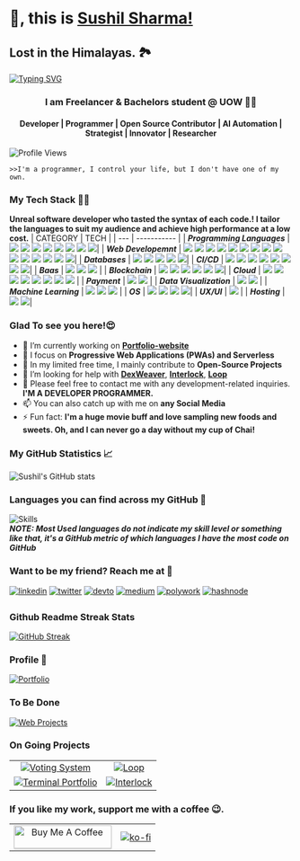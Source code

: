 <!---![Banner](https://github.com/thesushilsharma/thesushilsharma/blob/main/Banner/Banner_Sushil_Sharma.png "Sushil Sharma") --->
# 🙏, this is [Sushil Sharma!](https://thesushilsharma.github.io)
## Lost in the Himalayas. 🏞

[![Typing SVG](https://readme-typing-svg.demolab.com?font=VT323&size=25&pause=1000&color=DE0D92&center=true&vCenter=true&random=false&width=650&lines=Full+stack+web+developer+who+Turns+%E2%98%95+to+%3C%2F%3E;I+speak+fluent+web+-+lets's+build+something+amazing)](https://git.io/typing-svg)
<!---
```console
 ███▄    █  ▄▄▄       ███▄ ▄███▓ ▄▄▄        ██████ ▄▄▄█████▓▓█████ 
 ██ ▀█   █ ▒████▄    ▓██▒▀█▀ ██▒▒████▄    ▒██    ▒ ▓  ██▒ ▓▒▓█   ▀ 
▓██  ▀█ ██▒▒██  ▀█▄  ▓██    ▓██░▒██  ▀█▄  ░ ▓██▄   ▒ ▓██░ ▒░▒███   
▓██▒  ▐▌██▒░██▄▄▄▄██ ▒██    ▒██ ░██▄▄▄▄██   ▒   ██▒░ ▓██▓ ░ ▒▓█  ▄ 
▒██░   ▓██░ ▓█   ▓██▒▒██▒   ░██▒ ▓█   ▓██▒▒██████▒▒  ▒██▒ ░ ░▒████▒
░ ▒░   ▒ ▒  ▒▒   ▓▒█░░ ▒░   ░  ░ ▒▒   ▓▒█░▒ ▒▓▒ ▒ ░  ▒ ░░   ░░ ▒░ ░
░ ░░   ░ ▒░  ▒   ▒▒ ░░  ░      ░  ▒   ▒▒ ░░ ░▒  ░ ░    ░     ░ ░  ░
   ░   ░ ░   ░   ▒   ░      ░     ░   ▒   ░  ░  ░    ░         ░   
         ░       ░  ░       ░         ░  ░      ░              ░  ░
                                                                                                       
```
--->
<h3 align="center">I am Freelancer & Bachelors student @ UOW 👨‍💻</h3>
<h4 align="center"> Developer | Programmer | Open Source Contributor | AI Automation | Strategist | Innovator | Researcher  </h4>

![Profile Views](https://komarev.com/ghpvc/?username=thesushilsharma&label=PROFILE+VIEWS&style=plastic)
<!---![Profile Views](https://profile-counter.glitch.me/thesushilsharma/count.svg)--->
```console
>>I'm a programmer, I control your life, but I don't have one of my own. 
```
### My Tech Stack 👨‍💻
**Unreal software developer who tasted the syntax of each code.! I tailor the languages to suit my audience and achieve high performance at a low cost.**
| CATEGORY | TECH |
| --- | ----------- |
| ***Programming Languages*** | ![](https://img.shields.io/badge/C++-informational?style=plastic&logo=c%2B%2B&logoColor=white&color=00599C) ![](https://img.shields.io/badge/C-informational?style=plastic&logo=C&logoColor=white&color=A8B9CC) ![](https://img.shields.io/badge/Java-informational?style=plastic&logo=OpenJDK&logoColor=white&color=ED8B00) ![](https://img.shields.io/badge/Python-informational?style=plastic&logo=Python&logoColor=white&color=3776AB) ![](https://img.shields.io/badge/Shell_Scripting-informational?style=plastic&logo=shell&logoColor=white&color=ED1C24) ![](https://img.shields.io/badge/GNU_Bash-informational?style=plastic&logo=GNU-Bash&logoColor=white&color=4EAA25) ![](https://img.shields.io/badge/Go-informational?style=plastic&logo=Go&logoColor=white&color=00ADD8) ![](https://img.shields.io/badge/Rust-informational?style=plastic&logo=Rust&logoColor=white&color=000000)|
| ***Web Developemnt*** | ![](https://img.shields.io/badge/HTML5-informational?style=plastic&logo=html5&logoColor=white&color=E34F26) ![](https://img.shields.io/badge/CSS3-informational?style=plastic&logo=css3&logoColor=white&color=1572B6) ![](https://img.shields.io/badge/JavaScript-informational?style=plastic&logo=JavaScript&logoColor=white&color=F0DB4F) ![](https://img.shields.io/badge/Express.JS-informational?style=plastic&logo=Express&logoColor=white&color=404d59) ![](https://img.shields.io/badge/TypeScript-informational?style=plastic&logo=typescript&logoColor=white&color=3178C6) ![](https://img.shields.io/badge/NodeJS-informational?style=plastic&logo=node.js&logoColor=white&color=43853D) ![](https://img.shields.io/badge/ReactJS-informational?style=plastic&logo=React&logoColor=white&color=61DAFB) ![](https://img.shields.io/badge/Tailwind-informational?style=plastic&logo=tailwindcss&logoColor=white&color=06b6d4) ![](https://img.shields.io/badge/Next.js-informational?style=plastic&logo=nextdotjs&logoColor=white&color=000000) ![](https://img.shields.io/badge/PHP-informational?style=plastic&logo=php&logoColor=white&color=777BB4) ![](https://img.shields.io/badge/Wordpress-informational?style=plastic&logo=wordpress&logoColor=white&color=21759B) ![](https://img.shields.io/badge/Ruby-informational?style=plastic&logo=ruby&logoColor=white&color=CC342D) ![](https://img.shields.io/badge/Rails-informational?style=plastic&logo=rubyonrails&logoColor=white&color=D30001) ![](https://img.shields.io/badge/Vue.Js-informational?style=plastic&logo=Vue.JS&logoColor=white&color=4FC08D) ![](https://img.shields.io/badge/Svelte-informational?style=plastic&logo=Svelte&logoColor=white&color=FF3E00)|
| ***Databases*** | ![](https://img.shields.io/badge/MySQL-informational?style=plastic&logo=mysql&logoColor=white&color=4479A1) ![](https://img.shields.io/badge/MongoDB-informational?style=plastic&logo=mongodb&logoColor=white&color=47A248) ![](https://img.shields.io/badge/Postgresql-informational?style=plastic&logo=Postgresql&logoColor=white&color=4169E1) ![](https://img.shields.io/badge/Graphql-informational?style=plastic&logo=graphql&logoColor=white&color=E10098) ![](https://img.shields.io/badge/Redis-informational?style=plastic&logo=redis&logoColor=white&color=FF4438)|
| ***CI/CD*** | ![](https://img.shields.io/badge/GitHub_Actions-informational?style=plastic&logo=GitHub%20Actions&logoColor=white&color=2671E5) ![](https://img.shields.io/badge/Docker-informational?style=plastic&logo=docker&logoColor=white&color=2496ED) ![](https://img.shields.io/badge/Podman-informational?style=plastic&logo=Podman&logoColor=white&color=892CA0) ![](https://img.shields.io/badge/XAMPP-informational?style=plastic&logo=XAMPP&logoColor=white&color=FB7A24) ![](https://img.shields.io/badge/VS%20Code-informational?style=plastic&logo=Visual-Studio-Code&logoColor=white&color=0078d7) ![](https://img.shields.io/badge/Git-informational?style=plastic&logo=Git&logoColor=white&color=F05032) ![](https://img.shields.io/badge/Postman-informational?style=plastic&logo=Postman&logoColor=white&color=FF6C37) ![](https://img.shields.io/badge/Azure_Devops-informational?style=plastic&logo=AzureDevops&logoColor=white&color=0078D7)|
| ***Baas*** | ![](https://img.shields.io/badge/Appwrite-informational?style=plastic&logo=appwrite&logoColor=white&color=FD366E) ![](https://img.shields.io/badge/Supabase-informational?style=plastic&logo=supabase&logoColor=white&color=3FCF8E) ![](https://img.shields.io/badge/Firebase-informational?style=plastic&logo=firebase&logoColor=white&color=DD2C00) |
| ***Blockchain*** | ![](https://img.shields.io/badge/Ethers.js-informational?style=plastic&logo=ethers&logoColor=white&color=2535A0) ![](https://img.shields.io/badge/Web3.js-informational?style=plastic&logo=web3dotjs&logoColor=white&color=F16822) ![](https://img.shields.io/badge/Base-informational?style=plastic&logo=coinbase&logoColor=white&color=0052FF) ![](https://img.shields.io/badge/Polygon-informational?style=plastic&logo=polygon&logoColor=white&color=7B3FE4) ![](https://img.shields.io/badge/Sui-informational?style=plastic&logo=sui&logoColor=white&color=4DA2FF) ![](https://img.shields.io/badge/Solana-informational?style=plastic&logo=Solana&logoColor=white&color=14F195)|
| ***Cloud*** | ![](https://img.shields.io/badge/Cloudflare-informational?style=plastic&logo=Cloudflare&logoColor=white&color=F38020) ![](https://img.shields.io/badge/Render-informational?style=plastic&logo=Render&logoColor=white&color=46E3B7) ![](https://img.shields.io/badge/Microsoft_Azure-informational?style=plastic&logo=Microsoft-Azure&logoColor=white&color=0078D4) ![](https://img.shields.io/badge/Netlify-informational?style=plastic&logo=Netlify&logoColor=white&color=00C7B7) ![](https://img.shields.io/badge/Vercel-informational?style=plastic&logo=Vercel&logoColor=white&color=000000) ![](https://img.shields.io/badge/Heroku-informational?style=plastic&logo=Heroku&logoColor=white&color=430098) ![](https://img.shields.io/badge/Github_Pages-informational?style=plastic&logo=Github&logoColor=white&color=327FC7) ![](https://img.shields.io/badge/Replt.it-informational?style=plastic&logo=Replit&logoColor=white&color=00101E) |
| ***Payment*** | ![](https://img.shields.io/badge/Stripe-informational?style=plastic&logo=Stripe&logoColor=white&color=008CDD) ![](https://img.shields.io/badge/PayPal-informational?style=plastic&logo=PayPal&logoColor=white&color=00457C) |
| ***Data Visualization*** | ![](https://img.shields.io/badge/Grafana-informational?style=plastic&logo=Grafana&logoColor=white&color=F46800) ![](https://img.shields.io/badge/Power_BI-informational?style=plastic&logo=PowerBI&logoColor=white&color=F2C811) |
| ***Machine Learning*** | ![](https://img.shields.io/badge/Jupyter_Notebook-informational?style=plastic&logo=jupyter&logoColor=white&color=F37626) ![](https://img.shields.io/badge/Anaconda-informational?style=plastic&logo=anaconda&logoColor=white&color=44A833) ![](https://img.shields.io/badge/Google_Colab-informational?style=plastic&logo=Google-Colab&logoColor=white&color=F9AB00) |
| ***OS*** | ![](https://img.shields.io/badge/Windows-informational?style=plastic&logo=Windows&logoColor=white&color=0078D6) ![](https://img.shields.io/badge/Linux-informational?style=plastic&logo=Linux&logoColor=white&color=FCC624) ![](https://img.shields.io/badge/Kali_Linux-informational?style=plastic&logo=Kali-Linux&logoColor=white&color=557C94) ![](https://img.shields.io/badge/MacOS-informational?style=plastic&logo=MacOS&logoColor=white&color=000000)|
| ***UX/UI*** | ![](https://img.shields.io/badge/Figma-informational?style=plastic&logo=Figma&logoColor=white&color=F24E1E) |
| ***Hosting*** | ![](https://img.shields.io/badge/GoDaddy-informational?style=plastic&logo=GoDaddy&logoColor=white&color=1BDBDB) ![](https://img.shields.io/badge/Hostinger-informational?style=plastic&logo=Hostinger&logoColor=white&color=674CC4)|

### Glad To see you here!😍

- 🔭 I’m currently working on **[Portfolio-website](https://thesushilsharma.github.io)**
- 🌱 I focus on **Progressive Web Applications (PWAs) and Serverless** 
- 👯 In my limited free time, I mainly contribute to **Open-Source Projects**
- 🤔 I’m looking for help with **[DexWeaver](https://github.com/thesushilsharma/DexWeaver)**, **[Interlock](https://github.com/thesushilsharma/Interlock)**, **[Loop](https://github.com/thesushilsharma/Loop)** 
- 💬 Please feel free to contact me with any development-related inquiries. **I'M A DEVELOPER PROGRAMMER.**
- 📫 You can also catch up with me on **any Social Media**
- ⚡ Fun fact: **I'm a huge movie buff and love sampling new foods and sweets. Oh, and I can never go a day without my cup of Chai!** 

### My GitHub Statistics 📈
![Sushil's GitHub stats](https://github-readme-stats.vercel.app/api?username=thesushilsharma&show_icons=true&include_all_commits=true&theme=algolia)  

### Languages you can find across my GitHub 🐙
![Skills](https://github-readme-stats.vercel.app/api/top-langs/?username=thesushilsharma&layout=compact&theme=tokyonight) 
<br>***NOTE: Most Used languages do not indicate my skill level or something like that, it's a GitHub metric of which languages I have the most code on GitHub***

### Want to be my friend? Reach me at 📱
[<img src='https://img.shields.io/badge/linkedin-%231E77B5.svg?&style=flat-square&logo=linkedin&logoColor=white' alt='linkedin' style='margin-bottom: 5px;' />](https://www.linkedin.com/in/thesushilsharma)
[<img src='https://img.shields.io/badge/twitter-%23000000.svg?&style=flat-square&logo=X&logoColor=white' alt='twitter' style='margin-bottom: 5px;' />](https://twitter.com/BeingPsyche)
[<img src='https://img.shields.io/badge/dev.to-%2308090A.svg?&style=flat-square&logo=dev.to&logoColor=white' alt='devto' style='margin-bottom: 5px;' />](https://dev.to/thesushilsharma)
[<img src='https://img.shields.io/badge/medium-%23292929.svg?&style=flat-square&logo=medium&logoColor=white' alt='medium' style='margin-bottom: 5px;' />](https://thesushilsharma.medium.com)
[<img src='https://img.shields.io/badge/polywork-543DE0.svg?&style=flat-square&logo=polywork&logoColor=white' alt='polywork' style='margin-bottom: 5px;' />](https://polywork.com/thesushilsharma)
[<img src='https://img.shields.io/badge/hashnode-2962FF.svg?&style=flat-square&logo=hashnode&logoColor=white' alt='hashnode' style='margin-bottom: 5px;' />](https://thesushilsharma.hashnode.dev)


### Github Readme Streak Stats
[![GitHub Streak](https://github-readme-streak-stats-ten-blue.vercel.app?user=thesushilsharma&theme=neon)](https://git.io/streak-stats)

### Profile 👤
[![Portfolio](https://github-readme-stats.vercel.app/api/pin/?username=thesushilsharma&repo=thesushilsharma.github.io&theme=midnight-purple)](https://thesushilsharma.github.io)

### To Be Done
[![Web Projects](https://github-readme-stats.vercel.app/api/pin/?username=thesushilsharma&repo=DexWeaver&theme=chartreuse-dark)](https://github.com/thesushilsharma/DexWeaver)

### On Going Projects

| | |
| :----: | :----: |
|[![Voting System](https://github-readme-stats.vercel.app/api/pin/?username=thesushilsharma&repo=Voting_System&theme=dark)](https://github.com/thesushilsharma/Voting_System)|[![Loop](https://github-readme-stats.vercel.app/api/pin/?username=thesushilsharma&repo=Loop&theme=github_dark)](https://github.com/thesushilsharma/Loop)|
|[![Terminal Portfolio](https://github-readme-stats.vercel.app/api/pin/?username=thesushilsharma&repo=Terminal-Website&theme=vue-dark)](https://github.com/thesushilsharma/Terminal-Website)|[![Interlock](https://github-readme-stats.vercel.app/api/pin/?username=thesushilsharma&repo=Interlock&theme=omni)](https://github.com/thesushilsharma/Interlock)|

### If you like my work, support me with a coffee 😉.

| | |
| :----: | :----: |
|<a href="https://www.buymeacoffee.com/thesushilsharma" target="_blank"><img src="https://cdn.buymeacoffee.com/buttons/v2/default-yellow.png" alt="Buy Me A Coffee" height="41" width="174" style="box-shodow: 0px 3px 2px 0px rgba(190, 190, 190, 0.5) !important;-webkit-box-shadow: 0px 3px 2px 0px rgba(190, 190, 190, 0.5) !important;" ></a>|[![ko-fi](https://ko-fi.com/img/githubbutton_sm.svg)](https://ko-fi.com/thesushilsharma)|
